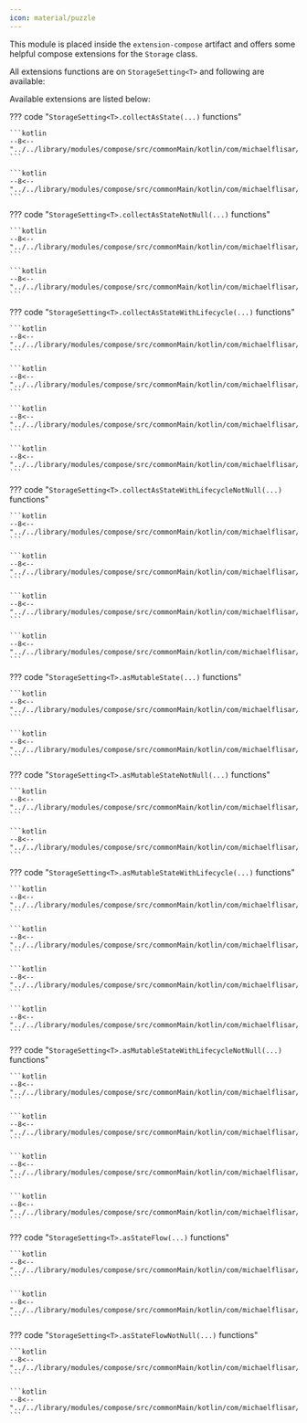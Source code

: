 ```yaml
---
icon: material/puzzle
---
```


This module is placed inside the `extension-compose` artifact and offers some helpful compose extensions for the `Storage` class.

All extensions functions are on `StorageSetting<T>` and following are available:

Available extensions are listed below:

??? code "`StorageSetting<T>.collectAsState(...)` functions"

    ```kotlin
    --8<-- "../../library/modules/compose/src/commonMain/kotlin/com/michaelflisar/kotpreferences/compose/CollectAsStateExtensions.kt:collectAsState1"
    ```

    ```kotlin
    --8<-- "../../library/modules/compose/src/commonMain/kotlin/com/michaelflisar/kotpreferences/compose/CollectAsStateExtensions.kt:collectAsState2"
    ```

??? code "`StorageSetting<T>.collectAsStateNotNull(...)` functions"

    ```kotlin
    --8<-- "../../library/modules/compose/src/commonMain/kotlin/com/michaelflisar/kotpreferences/compose/CollectAsStateExtensions.kt:collectAsStateNotNull1"
    ```
    
    ```kotlin
    --8<-- "../../library/modules/compose/src/commonMain/kotlin/com/michaelflisar/kotpreferences/compose/CollectAsStateExtensions.kt:collectAsStateNotNull2"
    ```

??? code "`StorageSetting<T>.collectAsStateWithLifecycle(...)` functions"

    ```kotlin
    --8<-- "../../library/modules/compose/src/commonMain/kotlin/com/michaelflisar/kotpreferences/compose/CollectAsStateWithLifecycleExtensions.kt:collectAsStateWithLifecycle1"
    ```

    ```kotlin
    --8<-- "../../library/modules/compose/src/commonMain/kotlin/com/michaelflisar/kotpreferences/compose/CollectAsStateWithLifecycleExtensions.kt:collectAsStateWithLifecycle2"
    ```

    ```kotlin
    --8<-- "../../library/modules/compose/src/commonMain/kotlin/com/michaelflisar/kotpreferences/compose/CollectAsStateWithLifecycleExtensions.kt:collectAsStateWithLifecycle3"
    ```

    ```kotlin
    --8<-- "../../library/modules/compose/src/commonMain/kotlin/com/michaelflisar/kotpreferences/compose/CollectAsStateWithLifecycleExtensions.kt:collectAsStateWithLifecycle4"
    ```

??? code "`StorageSetting<T>.collectAsStateWithLifecycleNotNull(...)` functions"

    ```kotlin
    --8<-- "../../library/modules/compose/src/commonMain/kotlin/com/michaelflisar/kotpreferences/compose/CollectAsStateWithLifecycleExtensions.kt:collectAsStateWithLifecycleNotNull1"
    ```
    
    ```kotlin
    --8<-- "../../library/modules/compose/src/commonMain/kotlin/com/michaelflisar/kotpreferences/compose/CollectAsStateWithLifecycleExtensions.kt:collectAsStateWithLifecycleNotNull2"
    ```

    ```kotlin
    --8<-- "../../library/modules/compose/src/commonMain/kotlin/com/michaelflisar/kotpreferences/compose/CollectAsStateWithLifecycleExtensions.kt:collectAsStateWithLifecycleNotNull3"
    ```

    ```kotlin
    --8<-- "../../library/modules/compose/src/commonMain/kotlin/com/michaelflisar/kotpreferences/compose/CollectAsStateWithLifecycleExtensions.kt:collectAsStateWithLifecycleNotNull4"
    ```

??? code "`StorageSetting<T>.asMutableState(...)` functions"

    ```kotlin
    --8<-- "../../library/modules/compose/src/commonMain/kotlin/com/michaelflisar/kotpreferences/compose/MutableStateExtensions.kt:asMutableState1"
    ```
    
    ```kotlin
    --8<-- "../../library/modules/compose/src/commonMain/kotlin/com/michaelflisar/kotpreferences/compose/MutableStateExtensions.kt:asMutableState2"
    ```

??? code "`StorageSetting<T>.asMutableStateNotNull(...)` functions"

    ```kotlin
    --8<-- "../../library/modules/compose/src/commonMain/kotlin/com/michaelflisar/kotpreferences/compose/MutableStateExtensions.kt:asMutableStateNotNull1"
    ```
    
    ```kotlin
    --8<-- "../../library/modules/compose/src/commonMain/kotlin/com/michaelflisar/kotpreferences/compose/MutableStateExtensions.kt:asMutableStateNotNull2"
    ```

??? code "`StorageSetting<T>.asMutableStateWithLifecycle(...)` functions"

    ```kotlin
    --8<-- "../../library/modules/compose/src/commonMain/kotlin/com/michaelflisar/kotpreferences/compose/MutableStateWithLifecycleExtensions.kt:asMutableStateWithLifecycle1"
    ```
    
    ```kotlin
    --8<-- "../../library/modules/compose/src/commonMain/kotlin/com/michaelflisar/kotpreferences/compose/MutableStateWithLifecycleExtensions.kt:asMutableStateWithLifecycle2"
    ```

    ```kotlin
    --8<-- "../../library/modules/compose/src/commonMain/kotlin/com/michaelflisar/kotpreferences/compose/MutableStateWithLifecycleExtensions.kt:asMutableStateWithLifecycle3"
    ```
    
    ```kotlin
    --8<-- "../../library/modules/compose/src/commonMain/kotlin/com/michaelflisar/kotpreferences/compose/MutableStateWithLifecycleExtensions.kt:asMutableStateWithLifecycle4"
    ```

??? code "`StorageSetting<T>.asMutableStateWithLifecycleNotNull(...)` functions"

    ```kotlin
    --8<-- "../../library/modules/compose/src/commonMain/kotlin/com/michaelflisar/kotpreferences/compose/MutableStateWithLifecycleExtensions.kt:asMutableStateWithLifecycleNotNull1"
    ```
    
    ```kotlin
    --8<-- "../../library/modules/compose/src/commonMain/kotlin/com/michaelflisar/kotpreferences/compose/MutableStateWithLifecycleExtensions.kt:asMutableStateWithLifecycleNotNull2"
    ```

    ```kotlin
    --8<-- "../../library/modules/compose/src/commonMain/kotlin/com/michaelflisar/kotpreferences/compose/MutableStateWithLifecycleExtensions.kt:asMutableStateWithLifecycleNotNull3"
    ```
    
    ```kotlin
    --8<-- "../../library/modules/compose/src/commonMain/kotlin/com/michaelflisar/kotpreferences/compose/MutableStateWithLifecycleExtensions.kt:asMutableStateWithLifecycleNotNull4"
    ```

??? code "`StorageSetting<T>.asStateFlow(...)` functions"
    
    ```kotlin
    --8<-- "../../library/modules/compose/src/commonMain/kotlin/com/michaelflisar/kotpreferences/compose/StateFlowExtensions.kt:asStateFlow1"
    ```
    
    ```kotlin
    --8<-- "../../library/modules/compose/src/commonMain/kotlin/com/michaelflisar/kotpreferences/compose/StateFlowExtensions.kt:asStateFlow1"
    ```

??? code "`StorageSetting<T>.asStateFlowNotNull(...)` functions"

    ```kotlin
    --8<-- "../../library/modules/compose/src/commonMain/kotlin/com/michaelflisar/kotpreferences/compose/StateFlowExtensions.kt:asStateFlowNotNull1"
    ```
    
    ```kotlin
    --8<-- "../../library/modules/compose/src/commonMain/kotlin/com/michaelflisar/kotpreferences/compose/StateFlowExtensions.kt:asStateFlowNotNull2"
    ```